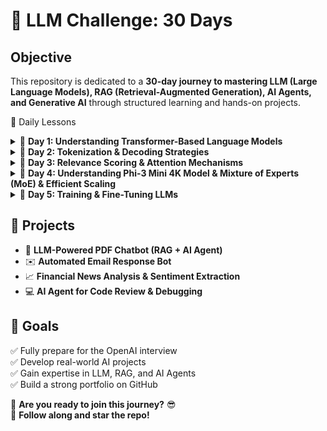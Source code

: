 # 🚀 LLM Challenge: 30 Days

## **Objective**
This repository is dedicated to a **30-day journey to mastering LLM (Large Language Models), RAG (Retrieval-Augmented Generation), AI Agents, and Generative AI** through structured learning and hands-on projects.


📅 Daily Lessons
<details> <summary>📖 <strong>Day 1: Understanding Transformer-Based Language Models</strong></summary>

### **Understanding Transformer-Based Language Models**

#### **1. Introduction to Transformers**  
Transformer models have transformed natural language processing (NLP) by introducing a parallelizable and highly efficient approach to text processing. Introduced in the groundbreaking paper *"Attention is All You Need"*, the Transformer architecture eliminates the sequential dependencies of recurrent neural networks (RNNs) and long short-term memory (LSTM) models, leading to significant improvements in training efficiency and model performance.

---

#### **2. Transformer Architecture**  
The Transformer consists of two main components:  

- **Encoder:** Processes input text by capturing relationships between words using self-attention and feed-forward neural networks.
- **Decoder:** Generates output predictions by attending to both previously generated tokens and encoder outputs.

This structure is particularly effective in tasks such as **machine translation**, **text summarization**, and **question answering**.

---

#### **3. Self-Attention Mechanism**  
A key feature of the Transformer model is **self-attention**, which enables the model to weigh the importance of different words within a sentence. Unlike traditional sequential models, self-attention allows the model to process all words simultaneously, capturing long-range dependencies and contextual relationships efficiently.  

- **Masked Self-Attention:** Used in generative models like GPT to ensure causality by restricting attention to previous tokens only.

This mechanism allows the model to **prioritize words that contribute most to meaning**, significantly improving contextual understanding.

---

#### **4. BERT: A Representation Model**  
BERT (*Bidirectional Encoder Representations from Transformers*) is an encoder-based model designed for **language understanding tasks**.  

##### **Key Features of BERT:**  
- **Bidirectional Attention:** Considers both past and future words in a sentence, leading to deeper contextual word embeddings.
- **Masked Language Modeling (MLM):** Trains the model by randomly masking words in a sentence and predicting them.
- **Fine-Tuning for Specific Tasks:** After pre-training on large datasets, BERT can be fine-tuned for **text classification, named entity recognition (NER), question answering**, and **sentiment analysis**.

BERT is highly effective for extracting meaning from text and understanding word relationships.

---

#### **5. GPT: A Generative Model**  
GPT (*Generative Pre-trained Transformer*) is a **decoder-only** model optimized for text generation.  

##### **Key Features of GPT:**  
- **Autoregressive Learning:** Predicts the next word in a sequence based on previous words.
- **Masked Self-Attention:** Ensures that the model does not "see" future tokens when generating text.
- **Fluent and Coherent Output:** Excels in applications such as **chatbots, text completion, and creative writing**.

While BERT is designed for understanding text, GPT is more suited for **generating human-like responses**.

---

#### **6. Comparison: BERT vs. GPT**  

| Feature | BERT | GPT |
|---------|------|-----|
| Architecture | Encoder-based | Decoder-based |
| Attention | Bidirectional | Unidirectional |
| Training Objective | Masked Language Modeling (MLM) | Autoregressive Text Generation |
| Use Cases | Text classification, NER, question answering | Chatbots, text generation, creative writing |

BERT is better for **extracting information**, while GPT is better for **generating new content**.

---

#### **7. Transformer-Based Language Models: Open-Source vs. Proprietary**  
The NLP space is now divided between **proprietary** and **open-source** language models.  

##### **Proprietary Models (Closed-Source):**  
- **GPT-4** *(OpenAI)*  
- **Gemini** *(Google DeepMind)*  
- **Claude 2** *(Anthropic)*  

These models are state-of-the-art but **restricted in access and control**.

##### **Open-Source Models:**  
- **Llama 2** *(Meta)*  
- **Falcon** *(Technology Innovation Institute)*  
- **Mistral** *(Mistral AI)*  

Open-source models provide **flexibility, transparency, and customization**, making them suitable for research and enterprise applications.

---

#### **8. Conclusion: The Future of Transformers**  
Transformer models have revolutionized NLP by making **language understanding and generation more powerful than ever**. With their **self-attention mechanisms** and **scalability**, they are widely used in applications such as **machine translation, text summarization, search engines, and AI chatbots**.  

As **new models continue to emerge**, the distinction between **representation models (BERT)** and **generative models (GPT)** remains crucial for selecting the right tool for each NLP task.
</details>


<details> <summary>📖 <strong>Day 2: Tokenization & Decoding Strategies</strong></summary>


### **Tokenization and Representation**  
Tokenization is a critical step where input text is broken into smaller units, such as words, subwords, or characters. These tokens are mapped to numerical representations using an embedding matrix. The model's tokenizer maintains a predefined vocabulary, assigning each token a unique ID. The embeddings capture semantic relationships between words, which help the model understand context.

---

### **Transformer Processing – Parallelization vs. Sequential Generation**  
Unlike traditional RNNs, transformers process all input tokens simultaneously in parallel, leveraging self-attention mechanisms to weigh relationships between words. This parallelization allows for highly efficient training and inference. However, during text generation, transformers generate tokens sequentially, producing one token at a time while considering previously generated ones.

---

### **Decoding Strategies – Greedy Decoding vs. Temperature Sampling**  
The decoding process determines how the model selects the next token in a sequence. Two primary methods were discussed:  

- **Greedy Decoding (Temperature = 0):** At each step, the model picks the token with the highest probability. This results in deterministic outputs but may lack diversity.  
- **Temperature Sampling (Temperature > 0):** When temperature is greater than zero, the probability distribution is adjusted to introduce variability. A higher temperature makes the output more diverse and creative, while a lower temperature makes it more deterministic.  
- **Top-k and Top-p Sampling:** These techniques dynamically filter the token selection process by limiting the vocabulary to the most probable tokens (top-k) or adjusting the probability mass threshold (top-p or nucleus sampling).  

The choice of decoding strategy significantly impacts the fluency and creativity of generated text.

---

### **KV Caching – Optimizing Inference for Sequential Generation**  
During text generation, transformers generate tokens one by one in an autoregressive manner. To improve efficiency, **KV (Key-Value) Caching** is used to store previously computed hidden states (key-value pairs). Instead of recomputing the self-attention mechanism from scratch for each new token, the model reuses stored computations. This reduces redundant operations and speeds up inference, especially for long sequences.

---

### **Inference Pipeline and Cached Computation**  
When processing input prompts, LLMs follow a structured inference pipeline:
1. **Tokenization:** The prompt is split into tokens and mapped to numerical embeddings.
2. **Transformer Block Computation:** The model applies self-attention and feed-forward networks to process the input.
3. **Sequential Token Generation:** In autoregressive models, the next token is generated one by one based on previous outputs.
4. **KV Caching Implementation:** Previously computed attention keys and values are stored and reused to speed up processing.
5. **Decoding Strategy Application:** The model selects the most probable token based on the chosen decoding strategy (greedy, temperature-based, top-k, etc.).
6. **Final Output Assembly:** The generated tokens are combined to produce coherent text.

---

### **Application of LLMs in Text Generation**  
The practical applications of these techniques span various domains, including:
- Automated content generation (emails, reports, chat responses)
- Text summarization
- Language translation
- Conversational AI
- Code generation and completion  

# Transformer Concepts
## Key Components of Transformers

### Tokenization and Embeddings
Before passing input into a transformer model, text is tokenized and converted into numerical representations called **embeddings**. The tokenizer holds a vocabulary of tokens, mapping each to a unique token ID. The embedding layer then converts these IDs into high-dimensional vector representations.

Example of tokenization:
```python
from transformers import AutoTokenizer

tokenizer = AutoTokenizer.from_pretrained("bert-base-uncased")
tokens = tokenizer.tokenize("The Shawshank Redemption")
print(tokens)  # ['the', 'shawshank', 'redemption']
```

### Self-Attention Mechanism
Self-attention allows the model to weigh the importance of different words in a sentence relative to each other. It computes three vectors:
- **Query (Q)**: Represents the current token
- **Key (K)**: Represents the context for attention
- **Value (V)**: Holds the information to be passed forward

The attention score is calculated using:
```
Attention(Q, K, V) = softmax( (QK^T) / sqrt(d_k) ) V
```
where **d_k** is the dimension of key vectors, preventing overly large values.

### Feed-Forward Neural Networks (FFNN)
After self-attention, each token embedding passes through a fully connected feed-forward network (FFNN). The transformation can be described as:
```
FFN(x) = max(0, xW1 + b1) W2 + b2
```
where **W1, W2** are weight matrices, and **b1, b2** are biases.

### Multi-Head Attention
Instead of a single attention mechanism, transformers use multiple attention heads to capture different contextual meanings. The outputs of multiple attention heads are concatenated and linearly transformed.

## Decoding Strategies for Text Generation
When generating text, models use different decoding strategies:

### Greedy Decoding
Selects the token with the highest probability at each step.
```python
def greedy_decoding(model, input_ids):
    output = model.generate(input_ids, max_length=50)
    return output
```
### Temperature Sampling
Controls randomness in sampling, with higher values making the output more creative.
```
P(t) = exp(logit_t / temperature) / sum(exp(logit_i / temperature))
```
where **temperature > 1** increases randomness, and **temperature = 0** is deterministic (greedy decoding).

### Top-K and Top-P Sampling (Nucleus Sampling)
- **Top-K** restricts choices to the top K most probable tokens.
- **Top-P (Nucleus Sampling)** selects from the smallest set of tokens whose probabilities sum to a threshold p.

```python
def nucleus_sampling(model, input_ids, top_p=0.9):
    output = model.generate(input_ids, do_sample=True, top_p=top_p, max_length=50)
    return output
```

## KV (Key-Value) Caching for Efficient Decoding
When generating long sequences, transformers use **KV caching** to store previous key and value vectors, reducing redundant computation and speeding up inference.

## Example: Using a Transformer Model
Here’s an example using Hugging Face’s transformers library to generate text with GPT-2:
```python
from transformers import AutoModelForCausalLM, AutoTokenizer

tokenizer = AutoTokenizer.from_pretrained("gpt2")
model = AutoModelForCausalLM.from_pretrained("gpt2")

input_text = "The future of AI is"
input_ids = tokenizer.encode(input_text, return_tensors="pt")

output = model.generate(input_ids, max_length=50, temperature=0.7, top_p=0.9)
print(tokenizer.decode(output[0], skip_special_tokens=True))
```

## Coreference Resolution
Coreference resolution helps models identify when different words refer to the same entity in a text. For example:
"John went to the store. He bought milk."
The model should recognize that "He" refers to "John."
</details>


<details> <summary>📖 <strong>Day 3: Relevance Scoring & Attention Mechanisms</strong></summary>

### **Relevance Scoring and Combining Information in Self-Attention**

In self-attention mechanisms, **relevance scoring** determines how much focus a token should give to other tokens in a sequence. This is achieved using the **Scaled Dot-Product Attention** formula:

```
Attention(Q, K, V) = softmax((Q * K^T) / sqrt(d_k)) * V
```

where:
- **Q (Query):** The token looking for relevant information.
- **K (Key):** Other tokens being compared.
- **V (Value):** The actual information retrieved.
- **d_k:** A scaling factor.

#### **Step 1: Relevance Scoring**
Each token computes its relevance to all other tokens using **dot-product similarity** between Q and K. Higher dot-product values indicate stronger relationships. The softmax function normalizes these scores.

##### **Example**
Consider the sentence:

```
The cat sat on the mat because it was tired.
```

To resolve **"it"**, the model needs to decide whether it refers to **"the cat"** or **"the mat"**. Using relevance scoring, the self-attention mechanism assigns **higher weights** to **"the cat"** based on context.

#### **Step 2: Combining Information**
Once scores are computed, they are used to weight the corresponding **V** values. The output is a weighted sum of all tokens.

##### **Python Example**
```python
import numpy as np

Q = np.array([[1, 0.5]])  # Query token
K = np.array([[1, 0.5], [0.3, 0.8]])  # Key tokens
V = np.array([[0.2, 0.7], [0.6, 0.1]])  # Value tokens

# Compute dot-product similarity
scores = np.dot(Q, K.T)

# Apply softmax to get attention weights
attention_weights = np.exp(scores) / np.sum(np.exp(scores), axis=1, keepdims=True)

# Compute final output
output = np.dot(attention_weights, V)

print("Relevance Scores:\n", scores)
print("Attention Weights:\n", attention_weights)
print("Final Combined Representation:\n", output)
```

#### **Metaphor**
Imagine you are in a meeting, and multiple people are speaking. Your brain **scores** each speaker based on relevance—your boss’s words may have more weight than casual comments. You then **combine** this information, prioritizing important insights while still considering others.

This **dynamic weighting mechanism** is crucial for:
- **Long-range dependencies** (capturing relationships between distant words).
- **Coreference resolution** (linking pronouns to the correct entity).
- **Contextual understanding** (refining meaning based on the full sentence).
Here is a structured summary of the latest images focusing on key concepts relevant to Transformers and Large Language Models:

---

# **Advanced Attention Mechanisms in Transformers**

## **1. Self-Attention Mechanism Breakdown**
### **Query, Key, and Value Projections**
- Each input token is transformed into three distinct vectors:
  - **Query (Q):** Represents what the token is looking for in the sequence.
  - **Key (K):** Represents the content of each token in the sequence.
  - **Value (V):** Contains the actual information associated with each token.
- These projections are performed using learned weight matrices.

### **Computing Attention Scores**
- The attention mechanism calculates **relevance scores** between the **query** of the current token and the **keys** of all other tokens.
- The dot product between `Query` and `Key` matrices determines these scores.
- A **softmax operation** normalizes the scores into probabilities.

### **Weighted Sum of Values**
- The computed attention scores are used to weight the **Value** matrix.
- The output is an enriched representation of the token, integrating contextual information from relevant tokens in the sequence.

---

## **2. Multi-Head Self-Attention**
- Instead of a single attention mechanism, multiple attention heads operate in parallel.
- Each head captures different relationships in the data.
- The outputs of all heads are combined into a single representation.
- This enables the model to consider multiple perspectives at once.

---

## **3. Grouped Attention Mechanism**
- Introduces `n_groups` and `n_attention_heads`, where attention heads are grouped to improve efficiency.
- Each group processes a subset of keys and values, reducing computational cost.

---

## **4. Sparse Attention for Efficiency**
- Standard Transformers apply **global autoregressive self-attention**, meaning each token attends to all previous tokens.
- **Sparse Attention** reduces complexity by restricting attention to a limited number of past tokens.
  - **Strided Sparse Attention:** Looks at every nth token.
  - **Fixed Sparse Attention:** Attends to a fixed number of past tokens.

---

## **5. Token-Level Masking and Attention**
- A token can only pay attention to previous tokens, ensuring autoregressive behavior.
- Illustrated by an upper triangular matrix, where a token at position `t` can only attend to tokens `{1, 2, ..., t}`.

---

## **6. Ring Attention for Scaling Context Length**
- Traditional attention mechanisms are limited by **GPU memory constraints**.
- **Ring Attention** distributes queries, keys, and values across multiple GPUs to extend the effective context length.
- This approach enables near **infinite context window** processing.

---

## **7. Transformer Model Architecture Insights**
- Model configurations include:
  - **Layers (Depth)**
  - **Hidden Dimension**
  - **Feed-Forward Network (FFN) Dimension**
  - **Attention Heads**
  - **Key/Value Heads**
  - **Vocabulary Size**
  - **Activation Function (e.g., SwiGLU)**
  - **Position Encoding (e.g., RoPE - Rotary Position Embeddings)**

---

This summary covers **key attention optimizations**, **multi-head attention**, **sparse computation techniques**, and **scalability solutions** that improve Transformer efficiency. It provides an **intuitive understanding of attention mechanisms** while also linking to **GPU memory optimizations and large-scale context handling**.

</details>

<details> <summary>📖 <strong>Day 4: Understanding Phi-3 Mini 4K Model & Mixture of Experts (MoE) & Efficient Scaling </strong></summary>

---
## **Understanding the Transformer Architecture using Phi-3 Mini 4K Instruct**
This lesson explores the **decoder-only transformer architecture** by using `microsoft/Phi-3-mini-4k-instruct`. The focus is on:
- Loading a transformer model
- Tokenizing and generating text
- Understanding transformer block outputs
- Analyzing the vocabulary and embedding sizes
- Exploring how the model predicts tokens

---

## **1. Setup**
We start by installing the necessary libraries, but in this case, they are pre-installed.

```python
# !pip install transformers>=4.41.2 accelerate>=0.31.0
import warnings
warnings.filterwarnings('ignore')
```
- `transformers`: For working with pre-trained transformer models.
- `accelerate`: Optimizes execution, especially useful for large models.

---

## **2. Loading the Model and Tokenizer**
The Phi-3 Mini model is a **causal language model (CLM)**, meaning it predicts the next token based on previous ones.

```python
from transformers import AutoModelForCausalLM, AutoTokenizer, pipeline

# Load model and tokenizer
tokenizer = AutoTokenizer.from_pretrained("../models/microsoft/Phi-3-mini-4k-instruct")

model = AutoModelForCausalLM.from_pretrained(
    "../models/microsoft/Phi-3-mini-4k-instruct",
    device_map="cpu",
    torch_dtype="auto",
    trust_remote_code=True,
)
```
- `AutoModelForCausalLM`: Loads a decoder-only model.
- `AutoTokenizer`: Processes text input into tokenized format.

⚠️ **Warning:** The model may give a **flash-attention** warning, but since this setup does not use GPUs, it can be ignored.

---

## **3. Creating a Text Generation Pipeline**
A pipeline abstracts model interaction, simplifying tokenization and inference.

```python
generator = pipeline(
    "text-generation",
    model=model,
    tokenizer=tokenizer,
    return_full_text=False,  # Do not include the prompt in the output
    max_new_tokens=50,  # Generate up to 50 new tokens
    do_sample=False,  # Deterministic output (no randomness)
)
```

### **Generating a Text Response**
```python
prompt = "Write an email apologizing to Sarah for the tragic gardening mishap. Explain how it happened."

output = generator(prompt)
print(output[0]['generated_text'])
```

- `do_sample=False`: Ensures deterministic output.
- `max_new_tokens=50`: Limits response length.

⏳ **Note:** Running on CPU, inference may take **~2 minutes**.

---

## **4. Exploring the Model’s Architecture**
You can inspect the model's internal structure.

```python
print(model)
```
**Key Model Parameters:**
- **Vocabulary Size:** 32,064 tokens
- **Embedding Size:** 3,072-dimensional vectors
- **Transformer Blocks (Layers):** 32

To inspect embedding layers:

```python
model.model.embed_tokens
```
To print the transformer block stack:

```python
model.model
```
To access a specific transformer block:

```python
model.model.layers[0]
```

---

## **5. Generating a Single Token**
Each token in the text is generated one by one.

```python
prompt = "The capital of France is"
input_ids = tokenizer(prompt, return_tensors="pt").input_ids
print(input_ids)
```
### **Extracting Transformer Outputs**
The transformer block outputs a **3072-dimensional vector** for each token.

```python
model_output = model.model(input_ids)
print(model_output[0].shape)  # Output shape: (batch_size, num_tokens, embedding_size)
```
- `batch_size = 1` (since we have one prompt)
- `num_tokens = 5` (words in the prompt)
- `embedding_size = 3072` (each token has a 3072-dimensional representation)

### **Predicting the Next Token**
We now extract logits from the **LM Head**.

```python
lm_head_output = model.lm_head(model_output[0])
print(lm_head_output.shape)  # Output shape: (batch_size, num_tokens, vocab_size)
```
- Each token is mapped to a **32,064-dimensional probability distribution**.
- The last token's prediction is extracted:

```python
token_id = lm_head_output[0, -1].argmax(-1)
print(token_id)
```

Finally, **decoding the predicted token**:

```python
print(tokenizer.decode(token_id))
```

---

## **6. Summary of Model Components**
| Component               | Description |
|------------------------|-------------|
| **Query, Key, Value** | Used in self-attention to compute token relationships |
| **Transformer Blocks** | Process input tokens iteratively |
| **Embedding Layer** | Maps tokens to dense numerical representations |
| **LM Head** | Predicts the next token from learned distributions |
| **Autoregressive Attention** | Ensures each token only attends to previous tokens |

---

This summary provides a **concise overview of Phi-3 Mini’s architecture**, focusing on **self-attention, token prediction, and model structure**.

### **Transformer Decoder Evolution (2017 vs. 2024)**

#### **2017 Transformer Decoder (Original Transformer)**
- **Positional Encoding:** Injects position information into token embeddings.
- **Self-Attention:** Attends to all previous tokens to generate the next token.
- **Add & Normalize:** Normalization layer to stabilize training.
- **Feedforward Layer:** Processes information in a dense neural network.
- **Second Add & Normalize:** Another normalization step before output.

#### **2024 Transformer Decoder (Modern Enhancements)**
- **RMSNorm Instead of LayerNorm:** Reduces computational complexity.
- **Grouped Query Attention (GQA):** Improves efficiency by grouping queries.
- **Rotary Embeddings (RoPE):** Enhances positional encoding for longer contexts.
- **More Efficient Normalization & Attention Mechanisms:** Leads to better scaling.

### **Efficient Training Data Packing Explained**
#### **1. Inefficient Training Data Organization**
- In a **naïve approach**, each document is stored in a batch separately.
- If a document is shorter than the maximum allowed sequence length, **padding tokens** (empty spaces) are added to fill the remaining space.
- **Problem:** This wastes valuable context space because a large part of the model’s attention is spent on padding instead of useful information.

#### **2. Optimized Training Data Packing**
- Instead of keeping each document separate and adding padding, **documents are packed together** in a more compact way.
- A special **separator token (`Sep`)** is used between documents to mark boundaries.
- **Benefit:** This approach minimizes the number of padding tokens, making full use of the available context size and improving training efficiency.

##### **Example:**
- **Inefficient Approach:**
  ```
  [Document 1] [Padding] [Padding]
  [Document 2] [Padding] [Padding]
  ```
- **Optimized Packing:**
  ```
  [Document 1] [Sep] [Document 2] [Sep] [Document 3] [Padding]
  ```

- This means the model can process **more meaningful data per batch**, increasing training speed and efficiency.

---

### **Mixture of Experts (MoE) Explained**
#### **1. Concept**
- MoE is a technique that **divides a large model into multiple sub-models**, called **experts**.
- Instead of using **one massive model** for every input, MoE **dynamically selects a few specialized experts** to handle each input.
- This makes training and inference more **efficient and scalable**.

#### **2. Router Mechanism**
- A **router** decides which expert (or set of experts) should process the input.
- Not all experts are used for every input; only a **subset of experts** is activated at any time.
- **Benefit:** This reduces the computational cost since the model does not need to process everything through a single massive network.

##### **Example:**
- Imagine you have **four experts**, each trained on different aspects of language:
  - **Expert 1:** Good at technical writing
  - **Expert 2:** Good at creative writing
  - **Expert 3:** Good at coding-related text
  - **Expert 4:** Good at summarization

- If the input is **"Write a summary of this article"**, the router might **activate Expert 4** instead of all experts, optimizing performance.

#### **3. Layer-wise Expert Selection**
- MoE doesn’t just choose an expert once. At **each layer** of the model, the router picks the best expert dynamically.
- This means different layers might **activate different experts** depending on the complexity of the input.
- **Benefit:** The model becomes **more flexible** and **scales better** with large datasets.

##### **Comparison with Standard Models**
| Traditional Model | MoE Model |
|------------------|----------|
| Single model processes all inputs | Different experts process different inputs |
| High computational cost | Efficient, since only a subset of experts is used |
| Slower training and inference | Faster due to selective computation |

---

### **Key Takeaways**
- **Efficient Data Packing** minimizes padding and maximizes context usage.
- **Mixture of Experts (MoE)** improves efficiency by using specialized experts dynamically, reducing computation.
Here's a well-structured English explanation for your GitHub README:  

---

# **Mixture of Experts (MoE) in Large Language Models (LLMs)**  

## **1. What is Mixture of Experts (MoE)?**  
Mixture of Experts (MoE) is a technique that enhances the efficiency and scalability of **Large Language Models (LLMs)** by dynamically selecting a subset of specialized sub-models (experts) for processing each input. Unlike dense neural networks, which activate all parameters for every input, MoE models use only a small fraction of their total parameters at any given time.  

## **2. How Does MoE Work?**  
MoE models incorporate a **Router**, which decides which expert(s) should process an incoming input. This routing happens **at every layer**, meaning that each layer can dynamically choose different experts based on the input.  

### **Routing Mechanism**  
- The **Router** assigns weights to each expert, determining how much an input should be processed by each one.  
- Typically, **only the top-k experts** (e.g., top-1 or top-2) are activated per input, while the rest remain idle.  
- This selective activation allows the model to scale efficiently while reducing computation costs.  

## **3. MoE vs. Dense Neural Networks**  
| Feature | Dense Neural Network | Mixture of Experts (MoE) |  
|---------|----------------------|--------------------------|  
| **Parameter Utilization** | Uses all parameters for every input | Uses only selected experts per input |  
| **Computational Efficiency** | High computational cost | More efficient due to selective activation |  
| **Scalability** | Limited scalability | Easily scales with more experts |  

## **4. Sparse Parameters: Loading vs. Inference**  
One of the key advantages of MoE models is their **sparse parameter activation**, which affects both model loading and inference:  

### **Loading Model (Training Phase)**
- All experts are loaded into memory (high VRAM usage).  
- The full model, including embeddings, attention layers, and the router, must be stored.  
- Large MoE models, such as **Mixtral 8×7B**, require **46.7 billion parameters** to be loaded.  

### **Inference Time (Execution)**
- Only a subset of experts is activated per input, reducing VRAM requirements.  
- This enables efficient inference while maintaining high performance.  
- For example, instead of using **all 46.7B parameters**, an MoE model may only activate **11.2B parameters** per inference step.  

## **5. Overfitting Issues in MoE**  
While MoE models offer advantages in efficiency and scalability, they also pose some challenges:  
- **Overfitting Risk:** Since individual experts specialize in certain inputs, they may become too tuned to specific data distributions, leading to overfitting.  
- **Mitigation Strategies:** Techniques like **Dropout, Regularization, and Expert Balancing** are used to prevent experts from becoming too specialized.  

## **6. Mixtral: A Case Study of MoE in LLMs**  
**Mixtral 8×7B**, an MoE-based model, consists of 8 different **expert** modules, each with 7B parameters.  
- It uses **top-2 routing**, meaning that only 2 out of the 8 experts are activated for each input.  
- Unlike traditional Transformer models, **MoE layers do not interfere with the attention mechanism**, making them flexible and adaptable.  

## **7. Pros & Cons of MoE Models**  
### ✅ **Pros**  
- **Low VRAM usage during inference**  
- **High performance with efficient scaling**  
- **Flexible architecture for diverse tasks**  

### ❌ **Cons**  
- **High VRAM requirements for model loading**  
- **Higher risk of overfitting due to expert specialization**  
- **More complex architecture compared to dense models**  

## **8. Conclusion**  
Mixture of Experts (MoE) provides an efficient and scalable approach for training massive LLMs, balancing computational efficiency with model performance. By dynamically routing inputs to specialized experts, MoE models achieve high efficiency while keeping VRAM usage low during inference. However, they come with added complexity and potential overfitting risks, requiring careful optimization.  
</details>

<details> <summary>📖 <strong>Day 5: Training & Fine-Tuning LLMs</strong></summary>
</details>




## **📌 Projects**
- 📄 **LLM-Powered PDF Chatbot (RAG + AI Agent)**  
- ✉️ **Automated Email Response Bot**  
- 📈 **Financial News Analysis & Sentiment Extraction**  
- 💻 **AI Agent for Code Review & Debugging**  

## **🎯 Goals**
✅ Fully prepare for the OpenAI interview  
✅ Develop real-world AI projects  
✅ Gain expertise in LLM, RAG, and AI Agents  
✅ Build a strong portfolio on GitHub  

🚀 **Are you ready to join this journey?** 😎  
📌 **Follow along and star the repo!**
